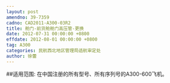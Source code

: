 ```yaml
---
layout: post
amendno: 39-7359
cadno: CAD2011-A300-03R2
title: 舱门-前货舱舱门高压管-更换
date: 2012-07-31 00:00:00 +0800
effdate: 2012-08-01 00:00:00 +0800
tag: A300
categories: 民航西北地区管理局适航审定处
author: 徐蕾
---
```


##适用范围:
在中国注册的所有型号、所有序列号的A300-600飞机。

